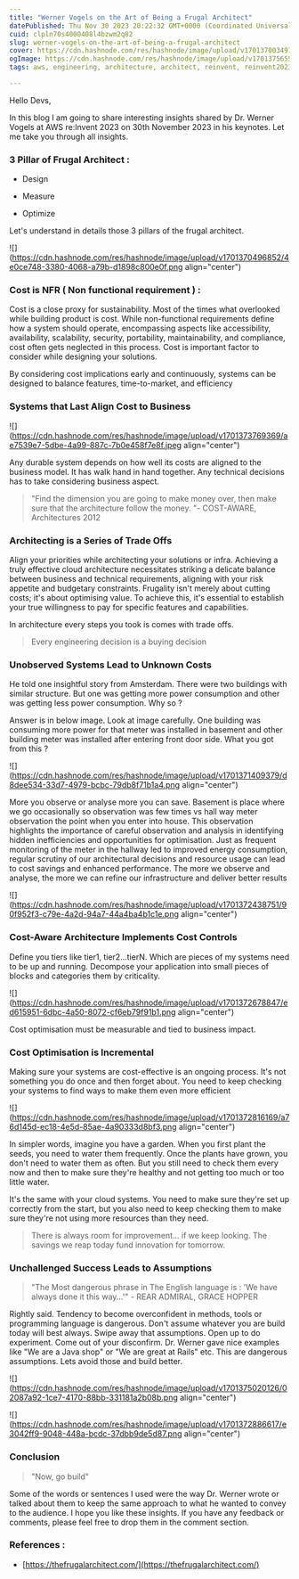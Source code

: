 ```yaml
---
title: "Werner Vogels on the Art of Being a Frugal Architect"
datePublished: Thu Nov 30 2023 20:22:32 GMT+0000 (Coordinated Universal Time)
cuid: clpln70s4000408l4bzwm2q82
slug: werner-vogels-on-the-art-of-being-a-frugal-architect
cover: https://cdn.hashnode.com/res/hashnode/image/upload/v1701370034910/f8804f66-1b0a-465f-b042-2098df86c61a.png
ogImage: https://cdn.hashnode.com/res/hashnode/image/upload/v1701375655767/bd3f9ab8-503f-407d-9181-d2958f3cf069.png
tags: aws, engineering, architecture, architect, reinvent, reinvent2023

---
```


Hello Devs,

In this blog I am going to share interesting insights shared by Dr. Werner Vogels at AWS re:Invent 2023 on 30th November 2023 in his keynotes. Let me take you through all insights.

### 3 Pillar of Frugal Architect :

* Design
    
* Measure
    
* Optimize
    

Let's understand in details those 3 pillars of the frugal architect.

![](https://cdn.hashnode.com/res/hashnode/image/upload/v1701370496852/4e0ce748-3380-4068-a79b-d1898c800e0f.png align="center")

### Cost is NFR ( Non functional requirement ) :

Cost is a close proxy for sustainability. Most of the times what overlooked while building product is cost. While non-functional requirements define how a system should operate, encompassing aspects like accessibility, availability, scalability, security, portability, maintainability, and compliance, cost often gets neglected in this process. Cost is important factor to consider while designing your solutions.

By considering cost implications early and continuously, systems can be designed to balance features, time-to-market, and efficiency

### Systems that Last Align Cost to Business

![](https://cdn.hashnode.com/res/hashnode/image/upload/v1701373769369/ae7539e7-5dbe-4a99-887c-7b0e458f7e8f.jpeg align="center")

Any durable system depends on how well its costs are aligned to the business model. It has walk hand in hand together. Any technical decisions has to take considering business aspect.

> "Find the dimension you are going to make money over, then make sure that the architecture follow the money. "- COST-AWARE, Architectures 2012

### Architecting is a Series of Trade Offs

Align your priorities while architecting your solutions or infra. Achieving a truly effective cloud architecture necessitates striking a delicate balance between business and technical requirements, aligning with your risk appetite and budgetary constraints. Frugality isn't merely about cutting costs; it's about optimising value. To achieve this, it's essential to establish your true willingness to pay for specific features and capabilities.

In architecture every steps you took is comes with trade offs.

> Every engineering decision is a buying decision

### Unobserved Systems Lead to Unknown Costs

He told one insightful story from Amsterdam. There were two buildings with similar structure. But one was getting more power consumption and other was getting less power consumption. Why so ?

Answer is in below image. Look at image carefully. One building was consuming more power for that meter was installed in basement and other building meter was installed after entering front door side. What you got from this ?

![](https://cdn.hashnode.com/res/hashnode/image/upload/v1701371409379/d8dee534-33d7-4979-bcbc-79db8f71b1a4.png align="center")

More you observe or analyse more you can save. Basement is place where we go occasionally so observation was few times vs hall way meter observation the point when you enter into house. This observation highlights the importance of careful observation and analysis in identifying hidden inefficiencies and opportunities for optimisation. Just as frequent monitoring of the meter in the hallway led to improved energy consumption, regular scrutiny of our architectural decisions and resource usage can lead to cost savings and enhanced performance. The more we observe and analyse, the more we can refine our infrastructure and deliver better results

![](https://cdn.hashnode.com/res/hashnode/image/upload/v1701372438751/90f952f3-c79e-4a2d-94a7-44a4ba4b1c1e.png align="center")

### Cost-Aware Architecture Implements Cost Controls

Define you tiers like tier1, tier2...tierN. Which are pieces of my systems need to be up and running. Decompose your application into small pieces of blocks and categories them by criticality.

![](https://cdn.hashnode.com/res/hashnode/image/upload/v1701372678847/ed615951-6dbc-4a50-8072-cf6eb79f91b1.png align="center")

Cost optimisation must be measurable and tied to business impact.

### Cost Optimisation is Incremental

Making sure your systems are cost-effective is an ongoing process. It's not something you do once and then forget about. You need to keep checking your systems to find ways to make them even more efficient

![](https://cdn.hashnode.com/res/hashnode/image/upload/v1701372816169/a76d145d-ec18-4e5d-85ae-4a90333d8bf3.png align="center")

In simpler words, imagine you have a garden. When you first plant the seeds, you need to water them frequently. Once the plants have grown, you don't need to water them as often. But you still need to check them every now and then to make sure they're healthy and not getting too much or too little water.

It's the same with your cloud systems. You need to make sure they're set up correctly from the start, but you also need to keep checking them to make sure they're not using more resources than they need.

> There is always room for improvement… if we keep looking. The savings we reap today fund innovation for tomorrow.

### Unchallenged Success Leads to Assumptions

> "The Most dangerous phrase in The English language is : 'We have always done it this way...'" - REAR ADMIRAL, GRACE HOPPER

Rightly said. Tendency to become overconfident in methods, tools or programming language is dangerous. Don't assume whatever you are build today will best always. Swipe away that assumptions. Open up to do experiment. Come out of your disconfirm. Dr. Werner gave nice examples like "We are a Java shop" or "We are great at Rails" etc. This are dangerous assumptions. Lets avoid those and build better.

![](https://cdn.hashnode.com/res/hashnode/image/upload/v1701375020126/02087a92-1ce7-4170-88bb-331181a2b08b.png align="center")

![](https://cdn.hashnode.com/res/hashnode/image/upload/v1701372886617/e3042ff9-9048-448a-bcdc-37dbb9de5d87.png align="center")

### Conclusion

> "Now, go build"

Some of the words or sentences I used were the way Dr. Werner wrote or talked about them to keep the same approach to what he wanted to convey to the audience. I hope you like these insights. If you have any feedback or comments, please feel free to drop them in the comment section.

### References :

* [https://thefrugalarchitect.com/](https://thefrugalarchitect.com/)
